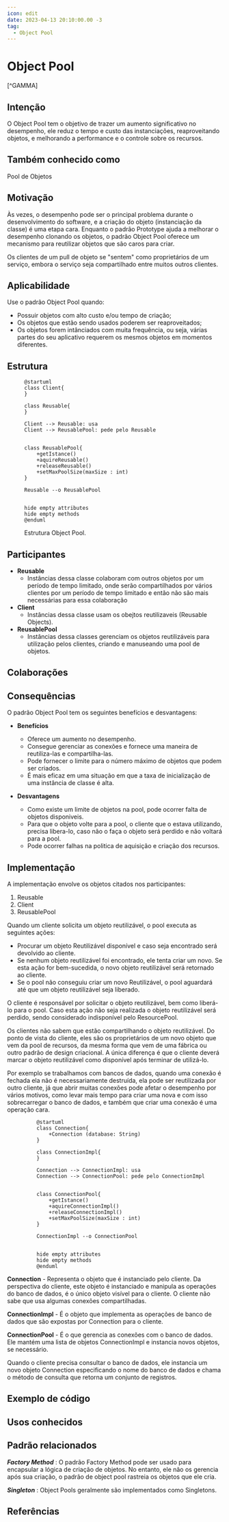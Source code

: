 ```yaml
---
icon: edit
date: 2023-04-13 20:10:00.00 -3
tag:
  - Object Pool
---
```


# Object Pool

[^GAMMA]

## Intenção

O Object Pool tem o objetivo de trazer um aumento significativo no desempenho, ele reduz o tempo e custo das instanciações, reaproveitando objetos, e melhorando a performance e o controle sobre os recursos.

## Também conhecido como

Pool de Objetos

## Motivação

Às vezes, o desempenho pode ser o principal problema durante o desenvolvimento do software, e a criação do objeto (instanciação da classe) é uma etapa cara. Enquanto o padrão Prototype ajuda a melhorar o desempenho clonando os objetos, o padrão Object Pool oferece um mecanismo para reutilizar objetos que são caros para criar.

Os clientes de um pull de objeto se "sentem" como proprietários de um serviço, embora o serviço seja compartilhado entre muitos outros clientes.

## Aplicabilidade

Use o padrão Object Pool quando:

- Possuir objetos com alto custo e/ou tempo de criação;
- Os objetos que estão sendo usados poderem ser reaproveitados;
- Os objetos forem intânciados com muita frequência, ou seja, várias partes do seu aplicativo requerem os mesmos objetos em momentos diferentes.


## Estrutura

<figure>

```plantuml
@startuml
class Client{
}

class Reusable{
}

Client --> Reusable: usa
Client --> ReusablePool: pede pelo Reusable


class ReusablePool{
    +getIstance()
    +aquireReusable()
    +releaseReusable()
    +setMaxPoolSize(maxSize : int)
}

Reusable --o ReusablePool


hide empty attributes
hide empty methods
@enduml
```

<figcaption>Estrutura Object Pool.</figcaption>
</figure>


## Participantes 

- **Reusable**
    - Instâncias dessa classe colaboram com outros objetos por um período de tempo limitado, onde serão compartilhados por vários clientes por um período de tempo limitado e então não são mais necessárias para essa colaboração
- **Client**
    - Instâncias dessa classe usam os obejtos reutilizaveis (Reusable Objects).
- **ReusablePool**
    - Instâncias dessa classes gerenciam os objetos             reutilizáveis ​​para utilização pelos clientes, criando e manuseando uma pool de objetos.
    

## Colaborações

<!-- - Strategy e Context interagem para implementar o algoritmo escolhido. Um contexto pode passar todos os dados requeridos pelo algoritmo para a estratégia quando o algoritmo é chamado. Alternativamente, o contexto pode passar a si próprio como argumento para operações de Strategy. Isto permite à estratégia chamar de volta o contexto conforme requerido.
- Um contexto repassa solicitações dos seus clientes para sua estratégia. Os clientes usualmente criam e passam um objeto Concrete Strategy para o contexto; após isso, interagem exclusivamente com o contexto. Freqüentemente existe uma família de classes Concrete Strategy para um cliente fazer sua escolha. -->

## Consequências

O padrão Object Pool tem os seguintes benefícios e desvantagens:

- **Benefícios**
    
    - Oferece um aumento no desempenho.
    - Consegue gerenciar as conexões e fornece uma maneira de reutiliza-las e compartilha-las.
    - Pode fornecer o limite para o número máximo de objetos que podem ser criados.
    - É mais eficaz em uma situação em que a taxa de inicialização de uma instância de classe é alta.

- **Desvantagens** 

    - Como existe um limite de objetos na pool, pode ocorrer falta de objetos disponiveis.
    - Para que o objeto volte para a pool, o cliente que o estava utilizando, precisa libera-lo, caso não o faça o objeto será perdido e não voltará para a pool.
    - Pode ocorrer falhas na politica de aquisição e criação dos recursos.

## Implementação

A implementação envolve os objetos citados nos participantes:

1. Reusable
2. Client
3. ReusablePool

Quando um cliente solicita um objeto reutilizável, o pool executa as seguintes ações:
- Procurar um objeto Reutilizável disponível e caso seja encontrado será devolvido ao cliente.
- Se nenhum objeto reutilizável foi encontrado, ele tenta criar um novo. Se esta ação for bem-sucedida, o novo objeto reutilizável será retornado ao cliente.
- Se o pool não conseguiu criar um novo Reutilizável, o pool aguardará até que um objeto reutilizável seja liberado.

O cliente é responsável por solicitar o objeto reutilizável, bem como liberá-lo para o pool. Caso esta ação não seja realizada o objeto reutilizável será perdido, sendo considerado indisponível pelo ResourcePool.

Os clientes não sabem que estão compartilhando o objeto reutilizável. Do ponto de vista do cliente, eles são os proprietários de um novo objeto que vem da pool de recursos, da mesma forma que vem de uma fábrica ou outro padrão de design criacional. A única diferença é que o cliente deverá marcar o objeto reutilizável como disponível após terminar de utilizá-lo.

Por exemplo se trabalhamos com bancos de dados, quando uma conexão é fechada ela não é necessariamente destruída, ela pode ser reutilizada por outro cliente, já que abrir muitas conexões pode afetar o desempenho por vários motivos, como levar mais tempo para criar uma nova e com isso sobrecarregar o banco de dados, e também que criar uma conexão é uma operação cara.

<figure>

```plantuml
    @startuml
    class Connection{
        +Connection (database: String)
    }

    class ConnectionImpl{
    }

    Connection --> ConnectionImpl: usa
    Connection --> ConnectionPool: pede pelo ConnectionImpl


    class ConnectionPool{
        +getIstance()
        +aquireConnectionImpl()
        +releaseConnectionImpl()
        +setMaxPoolSize(maxSize : int)
    }

    ConnectionImpl --o ConnectionPool


    hide empty attributes
    hide empty methods
    @enduml
```
</figure>

**Connection** - Representa o objeto que é instanciado pelo cliente. Da perspectiva do cliente, este objeto é instanciado e manipula as operações do banco de dados, é o único objeto visível para o cliente. O cliente não sabe que usa algumas conexões compartilhadas.

**ConnectionImpl** - É o objeto que implementa as operações de banco de dados que são expostas por Connection para o cliente.

**ConnectionPool** - É o que gerencia as conexões com o banco de dados. Ele mantém uma lista de objetos ConnectionImpl e instancia novos objetos, se necessário.

Quando o cliente precisa consultar o banco de dados, ele instancia um novo objeto Connection especificando o nome do banco de dados e chama o método de consulta que retorna um conjunto de registros.

## Exemplo de código

<!-- Daremos o código de alto nível para o exemplo da seção Motivação, o qual está baseado na implementação das classes Composition e Compositor em Inter Views [LCI+92].

A classe Composition mantém uma coleção de Component, a qual representa texto e elementos gráficos num documento. Uma composição arruma os objetos componentes em linhas usando uma instância da subclasse Compositor, a qual encapsula uma estratégia de quebra de linhas. Cada componente tem associados um tamanho natural, uma extensibilidade e uma compressibilidade. A extensibilidade define quanto o componente pode crescer além do seu tamanho natural;compressibilidade é quanto ele pode ser comprimido. A composição passa esses valores para um compositor, o qual os utiliza para determinar a melhor localização para quebras de linha.

```java
public class Composition {
    private Compositor compositor;
    private List<Component> components;// a lista de componentes
    private int componentCount; // o número de componentes
    private int lineWidth; // largura da linha
    private int lineBreaks: // posição das quebras das linhas em componentes
    private int lineCount; // número de linhas

    public Composition (Compositor compositor){
        this.compositor = compositor;
    }
    void repair(){}
}
```
Quando um novo layout é requerido, a composição solicita ao seu compositor determinar onde colocar as quebras de linha. A composição passa para o compositor três vetores que definem tamanhos naturais, extensibilidades e compressibilidades dos componentes. Ela também passa o número de componentes, a largura da linha e um vetor que o compositor preenche com a posição de cada quebra de linha. O compositor devolve o número de quebras calculadas.

A interface de Compositor permite à composição passar ao compositor toda a informação de que ele necessita. Isso é um exemplo da abordagem do tipo "levando os dados para a estratégia":

```java
public interface Compositor {
public int compose(Coord natural[], Coord stretch[], Coord shrink[], int componentCount, int lineWidth, int breaks[]);
```
Note que compositor é uma classe abstrata (ou interface). As subclasses concretas definem estratégias específicas de quebras de linha.

A composição chama a operação *repair* do seu compositor. *repair* primeiramente inicia vetores com tamanho, extensibilidade e compressibilidade naturais de cada componente (cujos detalhes omitiremos). Então, ela chama o compositor para obter as quebras de linha e finalmente estabelece o layout dos componentes de acordo com as quebras (também omitido):
```java
void repair(){
    Coord[] natural;
    Coord[] stretchability:
    Coord[] shrinkability;
    int componentCount;
    int[] breaks;
    // prepara os arrays com os tamanhos desejados dos componentes
    //...
    // determina onde estão as quebras:
    int breakCount;
    breakCount = compositor.compose(natural, stretchability, shrinkability,componentCount, this.lineWidth, breaks);
    // dispõe os componentes de acordo com as quebras
}
```
Examinemos agora as subclasses de Compositor. A classe SimpleCompositor examina componentes uma linha por vez para determinar onde as quebras deveriam ser colocadas:

```java
public class SimpleCompositor implements Compositor{
    public SimpleCompositor{
    }
    public int compose(Coord natural[], Coord stretch[], Coord shrink[], int componentCount, int lineWidth, int breaks[]){
        //...    
    };
};
```

O *TexCompositor* utiliza uma estratégia mais global. Ele examina um parágrafo por vez, levando em conta o tamanho dos componentes e sua extensibilidade. Ele também tenta dar um "aspecto" uniforme ao parágrafo através da minimização dos espaços em branco entre componentes.

```java
public class TexCompositor implements Compositor{
    public TexCompositor{
    }
    public int compose(Coord natural[], Coord stretch[], Coord shrink[], int componentCount, int lineWidth, int breaks[]){
        //...    
    };
};
```

ArrayCompositor quebra os componentes em linhas a intervalos regulares.

```java
public class ArrayCompositor implements Compositor{
    public ArrayCompositor{
    }
    public int compose(Coord natural[], Coord stretch[], Coord shrink[], int componentCount, int lineWidth, int breaks[]){
        //...    
    };
};
```

Essas classes não utilizam toda a informação passada em `Compose`. O `SimpleCompositor` ignora a extensibilidade dos componentes, levando em conta somente suas larguras naturais. O `TeXCompositor` utiliza toda a informação passada para ela, enquanto que `ArrayCompositor` ignora todas.

Para instanciar composition, você passa a ela o compositor que deseja usar:
```java
Composition quick = new Composition (new SimpleCompositor());
Composition slick = new Composition (new TexCompositor());
Composition iconic = new Composition (new ArrayCompositor (100));
```

A interface de Compositor é cuidadosamente projetada para suportar todos os algoritmos de layout que as subclasses possam implementar. Você não deseja ter que mudar esta interface a cada nova subclasse introduzida porque isso exigirá mudar subclasses existentes. Em geral, as interfaces de Strategy eContext determinam também qual padrão consegue o seu intento. -->

## Usos conhecidos

<!-- Tanto ET++ [WGM88] como InterViews usam estratégias para encapsular diferentes algoritmos de quebras de linhas na forma como descrevemos.

No sistema RTL destinado a otimização de código gerado por compiladores [JML92], estratégias definem diferentes esquemas de alocação de registradores (Register Allocator) e procedimentos de utilização (scheduling) do conjunto de instruções (RISCscheduler, CISCscheduler). Isso fornece flexibilidade no direcionamento do otimizador para diferentes arquiteturas de máquina.

O framework para calculadoras *(calculation engine)* do SwapsManager de ET++ computa preços para diferentes instrumentos financeiros [EG92]. Suas abstrações-chave são Instrumente YieldCurve (instrumento e curva de rendimentos, respectivamente). Diferentes instrumentos são implementados como subclasses de Instrument. YieldCurve calcula coeficientes de desconto que determinam o valor presente de fluxos de caixa futuros. Ambas as classes delegam algum comportamento para objetos Strategy. O framework fornece uma família de classes Concrete Strategy para gerar fluxos de caixa, avaliar permutas (swaps) e calcular coeficientes de desconto. Você pode criar novas calculadoras através da configuração de Instrument e YieldCurve com diferentes objetos Concrete Strategy. Esta abordagem suporta a combinação e casamento de implementações existentes de Strategy, bem como a definição de novas implementações.

Os componentes de Booch usam estratégias como argumentos-template. As classes de coleção de Booch suportam três tipos diferentes de estratégias de alocação de memória: administrada (alocação dentro de um pool), controlada (alocações/ desalocações são protegidas por travamentos (locks), e não-administradas (o alocador de memória normal). Essas estratégias são passadas como argumentos-template para uma classe de coleção quando ela é instanciada. Por exemplo, uma Unbounded- Collection que usa a estratégia não-administrada é instanciada como UnboundedCollection<MyItemType*, Unnanaged>,

RApp é um sistema para o layout de circuitos integrados [GA89,AG90]. RAPP deve estabelecer o layout e as rotas dos condutores que conectam subsistemas do circuito. Algoritmos para determinação de rotas no RApp são definidos como subclasses de uma classe abstrata Router. A Router é uma classe Strategy.

ObjectWindows da Borland [Bor94] utiliza estratégias em caixas de diálogo para assegurar que os usuários forneçam dados válidos. Por exemplo, os números devem estar em um certo intervalo, e um campo de entrada numérica deve aceitar somente dígitos. Validar que uma string está correta pode exigir uma pesquisa numa tabela

ObjectWindows utiliza objetos Validator para encapsular estratégias de validação. Validators são exemplos de objetos Strategy. Campos de entrada de dados delegam a estratégia de validação para um objeto Validator opcional. O cliente associa um validator a um campo, se for necessária uma validação (isto é, um exemplo de uma estratégia opcional). Quando o diálogo é fechado, os campos de entrada solicitam aos seus validators para validarem os dados. A biblioteca de classes fornece validators para casos comuns, tal como um RangeValidator (um validator de intervalo) para números. Novas estratégias de validação, específicas do cliente, podem ser definidas facilmente, criando subclasses da classe Validator. -->

## Padrão relacionados
***Factory Method*** : O padrão Factory Method pode ser usado para encapsular a lógica de criação de objetos. No entanto, ele não os gerencia após sua criação, o padrão de object pool rastreia os objetos que ele cria.

***Singleton*** : Object Pools geralmente são implementados como Singletons.


## Referências

<!-- @include(../bib/bib.md) -->